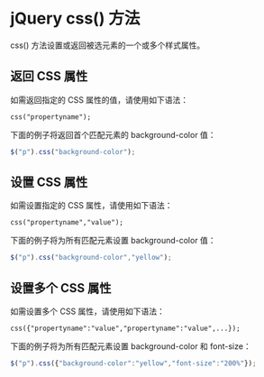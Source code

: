 # jQuery css() 方法

css() 方法设置或返回被选元素的一个或多个样式属性。

## 返回 CSS 属性

如需返回指定的 CSS 属性的值，请使用如下语法：

```
css("propertyname");
```

下面的例子将返回首个匹配元素的 background-color 值：

<!--sec data-title="实例" data-filename="jquery_css_getcolor" ces-->
```javascript
$("p").css("background-color");
```
<!--endsec-->

## 设置 CSS 属性

如需设置指定的 CSS 属性，请使用如下语法：

```
css("propertyname","value");
```

下面的例子将为所有匹配元素设置 background-color 值：

<!--sec data-title="实例" data-filename="jquery_css_setcolor" ces-->
```javascript
$("p").css("background-color","yellow");
```
<!--endsec-->

## 设置多个 CSS 属性

如需设置多个 CSS 属性，请使用如下语法：

```
css({"propertyname":"value","propertyname":"value",...});
```

下面的例子将为所有匹配元素设置 background-color 和 font-size：

<!--sec data-title="实例" data-filename="jquery_css_set_multiple" ces-->
```javascript
$("p").css({"background-color":"yellow","font-size":"200%"});
```
<!--endsec-->